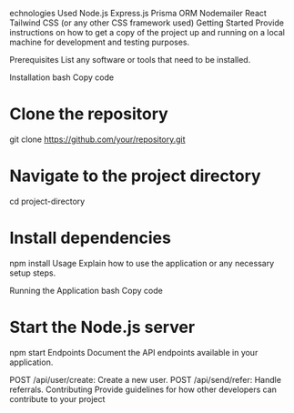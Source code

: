 echnologies Used
Node.js
Express.js
Prisma ORM
Nodemailer
React
Tailwind CSS (or any other CSS framework used)
Getting Started
Provide instructions on how to get a copy of the project up and running on a local machine for development and testing purposes.

Prerequisites
List any software or tools that need to be installed.

Installation
bash
Copy code
# Clone the repository
git clone https://github.com/your/repository.git

# Navigate to the project directory
cd project-directory

# Install dependencies
npm install
Usage
Explain how to use the application or any necessary setup steps.

Running the Application
bash
Copy code
# Start the Node.js server
npm start
Endpoints
Document the API endpoints available in your application.

POST /api/user/create: Create a new user.
POST /api/send/refer: Handle referrals.
Contributing
Provide guidelines for how other developers can contribute to your project